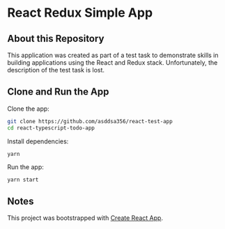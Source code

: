 # React Redux Simple App

## About this Repository

This application was created as part of a test task to demonstrate skills in building applications using the React and Redux stack. Unfortunately, the description of the test task is lost.

## Clone and Run the App

Clone the app:

```bash
git clone https://github.com/asddsa356/react-test-app
cd react-typescript-todo-app
```

Install dependencies:

```bash
yarn
```

Run the app:

```
yarn start
```

## Notes

This project was bootstrapped with [Create React App](https://github.com/facebook/create-react-app).